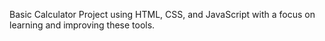 Basic Calculator Project using HTML, CSS, and JavaScript with a focus on learning and improving these tools.
